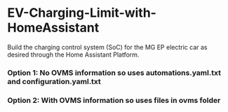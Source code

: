 # EV-Charging-Limit-with-HomeAssistant
Build the charging control system (SoC) for the MG EP electric car as desired through the Home Assistant Platform.

### Option 1: No OVMS information so uses automations.yaml.txt and configuration.yaml.txt

### Option 2: With OVMS information so uses files in ovms folder
